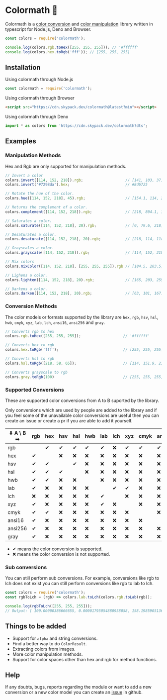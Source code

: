 # Colormath 🎨

Colormath is a [color conversion](#conversion-methods) and [color manipulation](#manipulation-methods) library written in typescript for Node.js, Deno and Browser.

```js
const colors = require('colormath');

console.log(colors.rgb.toHex([255, 255, 255])); // '#ffffff'
console.log(colors.hex.toRgb('fff')); // [255, 255, 255]
```

## Installation

Using colormath through Node.js

```js
const colormath = require('colormath');
```

Using colormath through Browser

```html
<script src="https://cdn.skypack.dev/colormath@latest?min"></script>
```

Using colormath through Deno

```js
import * as colors from 'https://cdn.skypack.dev/colormath?dts';
```

## Examples

### Manipulation Methods

Hex and Rgb are only supported for manipulation methods.

```js
// Invert a color
colors.invert([114, 152, 218]).rgb;                   // [141, 103, 37]
colors.invert('#7298da').hex;                         // #8d6725

// Rotate the hue of the color.
colors.hue([114, 152, 218], 45).rgb;                  // [154.1, 114, 218]

// Returns the complement of a color.
colors.complement([114, 152, 218]).rgb;               // [218, 804.1, 114]

// Saturates a color.
colors.saturate([114, 152, 218], 20).rgb;             // [0, 79.6, 218]

// Desaturates a color.
colors.desaturate([114, 152, 218], 20).rgb;           // [218, 114, 114]

// Grayscales a color.
colors.grayscale([114, 152, 218]).rgb;                // [114, 152, 218]

// Mix colors
colors.mixColor([114, 152, 218], [255, 255, 255]).rgb // [184.5, 203.5, 236.5]

// Lighens a color.
colors.lighten([114, 152, 218], 20).rgb;              // [165, 203, 255]

// Darkens a color.
colors.darken([114, 152, 218], 20).rgb;               // [63, 101, 167]
```

### Conversion Methods

The color models or formats supported by the library are `hex`, `rgb`, `hsv`, `hsl`, `hwb`, `cmyk`, `xyz`, `lab`, `lch`, `ansi16`, `ansi256` and `gray`.

```js
// Converts rgb to hex
colors.rgb.toHex([255, 255, 255]);                   // '#ffffff'

// Converts hex to rgb
colors.hex.toRgb('fff');                             // [255, 255, 255]

// Converts hsl to rgb
colors.hsl.toRgb([218, 58, 65]);                     // [114, 151.9, 217.5]

// Converts grayscale to rgb
colors.gray.toRgb(100)                               // [255, 255, 255]
```

### Supported Conversions

These are supported color conversions from A to B suported by the library.

Only conversions which are used by people are added to the library and if you feel some of the unavailable color conversions are useful then you can create an issue or create a pr if you are able to add it yourself.

| ⬇ A \ B ➡  | rgb | hex | hsv | hsl | hwb | lab | lch | xyz | cmyk | ansi16 | ansi256 | gray |
|---------|-----|-----|-----|-----|-----|-----|-----|-----|------|--------|---------|------|
| rgb |  | ✔ | ✔ | ✔ | ✔ | ✔ | ❌ | ✔ | ✔ | ✔ | ✔ | ✔ |
| hex | ✔ |  | ❌ | ❌ | ❌ | ❌ | ❌ | ❌ | ❌ | ❌ | ❌ | ❌ |
| hsv | ✔ | ✔ |  | ✔ | ❌ | ❌ | ❌ | ❌ | ❌ | ❌ | ❌ | ❌ |
| hsl | ✔ | ✔ | ✔ |  | ❌ | ❌ | ❌ | ❌ | ❌ | ❌ | ❌ | ❌ |
| hwb | ✔ | ✔ | ❌ | ❌ |  | ❌ | ❌ | ❌ | ❌ | ❌ | ❌ | ❌ |
| lab | ✔ | ❌ | ❌ | ❌ | ❌ |  | ✔ | ✔ | ❌ | ❌ | ❌ | ❌ |
| lch | ❌ | ❌ | ❌ | ❌ | ❌ | ✔ |  | ❌ | ❌ | ❌ | ❌ | ❌ |
| xyz | ✔ | ❌ | ❌ | ❌ | ❌ | ✔ | ❌ |  | ❌ | ❌ | ❌ | ❌ |
| cmyk | ✔ | ✔ | ❌ | ❌ | ❌ | ❌ | ❌ | ❌ |  | ❌ | ❌ | ❌ |
| ansi16 | ✔ | ❌ | ❌ | ❌ | ❌ | ❌ | ❌ | ❌ | ❌ |  | ❌ | ❌ |
| ansi256 | ✔ | ❌ | ❌ | ❌ | ❌ | ❌ | ❌ | ❌ | ❌ | ❌ |  | ❌ |
| gray | ✔ | ❌ | ❌ | ❌ | ❌ | ❌ | ❌ | ❌ | ❌ | ❌ | ❌ |  |

- ✔ means the color conversion is supported.
- ❌ means the color conversion is not supported.

### Sub conversions

You can still perform sub conversions. For example, conversions like rgb to lch does not exist you can still perform conversions like rgb to lab to lch.

```js
const colors = require('colormath');
const rgbToLch = (rgb) => colors.lab.toLch(colors.rgb.toLab(rgb));

console.log(rgbToLch([255, 255, 255])); 
// Output: [ 100.00000386666655, 0.00001795054880958058, 158.19859051364818 ]
```

## Things to be added

- Support for `alpha` and string conversions.
- Find a better way to do `ColorResult`.
- Extracting colors from images.
- More color manipulation methods.
- Support for color spaces other than hex and rgb for method functions.

## Help

If any doubts, bugs, reports regarding the module or want to add a new conversion or a new color model you can create an [issue](https://github.com/scientific-dev/colormath/issues) in github.